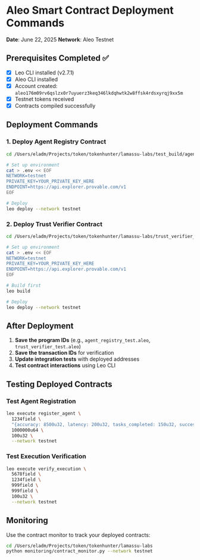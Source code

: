 # Aleo Smart Contract Deployment Commands

**Date**: June 22, 2025
**Network**: Aleo Testnet

## Prerequisites Completed ✅

- [x] Leo CLI installed (v2.7.1)
- [x] Aleo CLI installed
- [x] Account created: `aleo176m09rv6qslzx0r7uyuerz3keq346lkdqhwtk2w8ffsk4rdsxyrqj9xx5m`
- [x] Testnet tokens received
- [x] Contracts compiled successfully

## Deployment Commands

### 1. Deploy Agent Registry Contract

```bash
cd /Users/eladm/Projects/token/tokenhunter/lamassu-labs/test_build/agent_registry_test

# Set up environment
cat > .env << EOF
NETWORK=testnet
PRIVATE_KEY=YOUR_PRIVATE_KEY_HERE
ENDPOINT=https://api.explorer.provable.com/v1
EOF

# Deploy
leo deploy --network testnet
```

### 2. Deploy Trust Verifier Contract

```bash
cd /Users/eladm/Projects/token/tokenhunter/lamassu-labs/trust_verifier_test

# Set up environment
cat > .env << EOF
NETWORK=testnet
PRIVATE_KEY=YOUR_PRIVATE_KEY_HERE
ENDPOINT=https://api.explorer.provable.com/v1
EOF

# Build first
leo build

# Deploy
leo deploy --network testnet
```

## After Deployment

1. **Save the program IDs** (e.g., `agent_registry_test.aleo`, `trust_verifier_test.aleo`)
2. **Save the transaction IDs** for verification
3. **Update integration tests** with deployed addresses
4. **Test contract interactions** using Leo CLI

## Testing Deployed Contracts

### Test Agent Registration

```bash
leo execute register_agent \
  1234field \
  "{accuracy: 8500u32, latency: 200u32, tasks_completed: 150u32, success_rate: 9000u32}" \
  1000000u64 \
  100u32 \
  --network testnet
```

### Test Execution Verification

```bash
leo execute verify_execution \
  5678field \
  1234field \
  999field \
  999field \
  100u32 \
  --network testnet
```

## Monitoring

Use the contract monitor to track your deployed contracts:

```bash
cd /Users/eladm/Projects/token/tokenhunter/lamassu-labs
python monitoring/contract_monitor.py --network testnet
```
